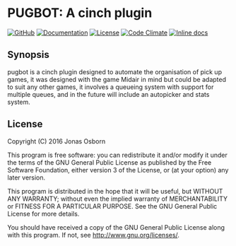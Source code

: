 # PUGBOT: A cinch plugin

[![GitHub](//img.shields.io/badge/github-Xzanth/pugbot-blue.svg)](http://github.com/Xzanth/pugbot)
[![Documentation](//img.shields.io/badge/docs-rdoc.info-blue.svg)](http://rubydoc.org/github/Xzanth/pugbot/frames)
[![License](//img.shields.io/badge/license-MIT-red.svg)](#license)
[![Code Climate](//img.shields.io/codeclimate/github/Xzanth/pugbot.svg)](https://codeclimate.com/github/Xzanth/pugbot)
[![Inline docs](//inch-ci.org/github/Xzanth/pugbot.svg)](http://inch-ci.org/github/Xzanth/pugbot)

## Synopsis

pugbot is a cinch plugin designed to automate the organisation of pick up games,
it was designed with the game Midair in mind but could be adapted to suit any
other games, it involves a queueing system with support for multiple queues,
and in the future will include an autopicker and stats system.

## License
Copyright (C) 2016 Jonas Osborn

This program is free software: you can redistribute it and/or modify
it under the terms of the GNU General Public License as published by
the Free Software Foundation, either version 3 of the License, or
(at your option) any later version.

This program is distributed in the hope that it will be useful,
but WITHOUT ANY WARRANTY; without even the implied warranty of
MERCHANTABILITY or FITNESS FOR A PARTICULAR PURPOSE.  See the
GNU General Public License for more details.

You should have received a copy of the GNU General Public License
along with this program.  If not, see <http://www.gnu.org/licenses/>.
